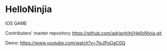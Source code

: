 # HelloNinjia

IOS GAME

Contributers' master repository https://github.com/adrianhihi/HelloNinja.git


Demo:  https://www.youtube.com/watch?v=7IxJPqOaC0Q

